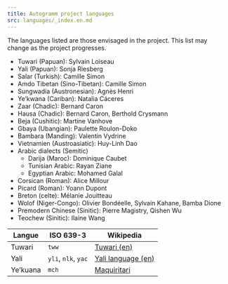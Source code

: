 ```yaml
---
title: Autogramm project languages
src: languages/_index.en.md
---
```


The languages listed are those envisaged in the project. This list may change as the project progresses.

 * Tuwari (Papuan): Sylvain Loiseau
 * Yali (Papuan): Sonja Riesberg
 * Salar (Turkish): Camille Simon
 * Amdo Tibetan (Sino-Tibetan): Camille Simon
 * Sungwadia (Austronesian): Agnès Henri
 * Ye’kwana (Cariban): Natalia Cáceres
 * Zaar (Chadic): Bernard Caron
 * Hausa (Chadic): Bernard Caron, Berthold Crysmann
 * Beja (Cushitic): Martine Vanhove
 * Gbaya (Ubangian): Paulette Roulon-Doko
 * Bambara (Manding): Valentin Vydrine
 * Vietnamien (Austroasiatic): Huy-Linh Dao
 * Arabic dialects (Semitic)
   * Darija (Maroc): Dominique Caubet
   * Tunisian Arabic: Rayan Ziane
   * Egyptian Arabic: Mohamed Galal
 * Corsican (Roman): Alice Millour
 * Picard (Roman): Yoann Dupont
 * Breton (celte): Mélanie Jouitteau
 * Wolof (Niger-Congo): Olivier Bondéelle, Sylvain Kahane, Bamba Dione
 * Premodern Chinese (Sinitic): Pierre Magistry, Qishen Wu
 * Teochew (Sinitic): Ilaine Wang

| Langue   | ISO 639-3 | Wikipedia |
|----------|-----------|-----------|
| Tuwari   | `tww`     | [Tuwari (en)](https://en.wikipedia.org/wiki/Tuwari_language) |
| Yali     | `yli`, `nlk`, `yac`    | [Yali language (en)](https://en.wikipedia.org/wiki/Yali_language) |
| Ye’kuana | `mch`     | [Maquiritari](https://fr.wikipedia.org/wiki/Maquiritari_(langue)) |
